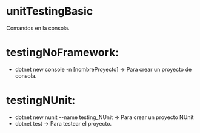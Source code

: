 # unitTestingBasic
Comandos en la consola.

# testingNoFramework:
- dotnet new console -n [nombreProyecto] -> Para crear un proyecto de consola.

# testingNUnit:
- dotnet new nunit --name testing_NUnit -> Para crear un proyecto NUnit
- dotnet test -> Para testear el proyecto.

